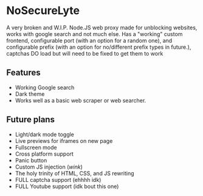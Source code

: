 # NoSecureLyte

A very broken and W.I.P. Node.JS web proxy made for unblocking websites, works with google search and not much else. Has a "working" custom frontend, configurable port (with an option for a random one), and configurable prefix (with an option for no/different prefix types in future.), captchas DO load but will need to be fixed to get them to work

## Features

- Working Google search
- Dark theme
- Works well as a basic web scraper or web searcher.

## Future plans

- Light/dark mode toggle
- Live previews for iframes on new page
- Fullscreen mode
- Cross platform support
- Panic button
- Custom JS injection (_wink_)
- The holy trinity of HTML, CSS, and JS rewriting
- FULL captcha support (ehhhh idk)
- FULL Youtube support (idk bout this one)
